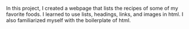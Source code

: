 In this project, I created a webpage that lists the recipes of some of my
favorite foods. I learned to use lists, headings, links, and images
in html. I also familiarized myself with the boilerplate of html.
